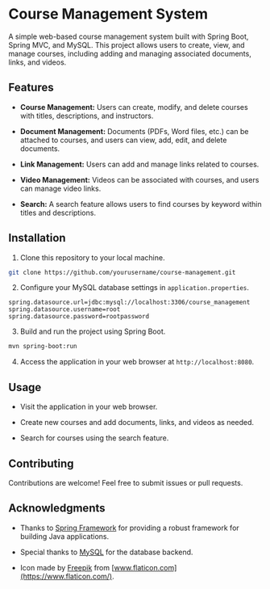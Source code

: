# Course Management System

A simple web-based course management system built with Spring Boot, Spring MVC, and MySQL. This project allows users to create, view, and manage courses, including adding and managing associated documents, links, and videos.

## Features

- **Course Management:** Users can create, modify, and delete courses with titles, descriptions, and instructors.

- **Document Management:** Documents (PDFs, Word files, etc.) can be attached to courses, and users can view, add, edit, and delete documents.

- **Link Management:** Users can add and manage links related to courses.

- **Video Management:** Videos can be associated with courses, and users can manage video links.

- **Search:** A search feature allows users to find courses by keyword within titles and descriptions.

## Installation

1. Clone this repository to your local machine.

```bash
git clone https://github.com/yourusername/course-management.git
```

2. Configure your MySQL database settings in `application.properties`.

```properties
spring.datasource.url=jdbc:mysql://localhost:3306/course_management
spring.datasource.username=root
spring.datasource.password=rootpassword
```

3. Build and run the project using Spring Boot.

```bash
mvn spring-boot:run
```

4. Access the application in your web browser at `http://localhost:8080`.

## Usage

- Visit the application in your web browser.

- Create new courses and add documents, links, and videos as needed.

- Search for courses using the search feature.

## Contributing

Contributions are welcome! Feel free to submit issues or pull requests.

## Acknowledgments

- Thanks to [Spring Framework](https://spring.io/) for providing a robust framework for building Java applications.

- Special thanks to [MySQL](https://www.mysql.com/) for the database backend.

- Icon made by [Freepik](https://www.freepik.com) from [www.flaticon.com](https://www.flaticon.com/).
